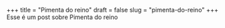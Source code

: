 +++
title = "Pimenta do reino"
draft = false
slug = "pimenta-do-reino"
+++
Esse é um post sobre Pimenta do reino
